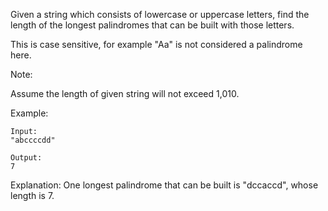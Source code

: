 Given a string which consists of lowercase or uppercase letters, find the length of the longest palindromes that can be built with those letters.

This is case sensitive, for example "Aa" is not considered a palindrome here.

Note:

Assume the length of given string will not exceed 1,010.

Example:

    Input:
    "abccccdd"

    Output:
    7

Explanation:
One longest palindrome that can be built is "dccaccd", whose length is 7.
